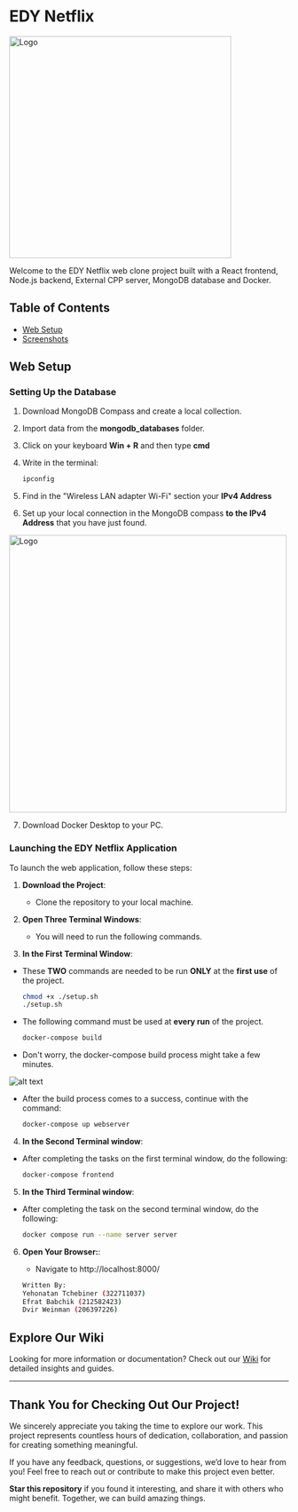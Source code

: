 # EDY Netflix

<img src="wiki/pictures/logo.png" alt="Logo" width="400"/>

Welcome to the EDY Netflix web clone project built with a React frontend, Node.js backend, External CPP server, MongoDB database and Docker.

## Table of Contents
- [Web Setup](#web-setup)
- [Screenshots](#screenshots)

## Web Setup

### Setting Up the Database
1. Download MongoDB Compass and create a local collection.

2. Import data from the **mongodb_databases** folder.

3. Click on your keyboard **Win + R** and then type **cmd**

4. Write in the terminal:
    ```bash
    ipconfig

5. Find in the "Wireless LAN adapter Wi-Fi" section your **IPv4 Address**

6. Set up your local connection in the MongoDB compass **to the IPv4 Address** that you have just found.
<img src="wiki/pictures/compass.jpg" alt="Logo" width="500"/>

7. Download Docker Desktop to your PC.

### Launching the EDY Netflix Application
To launch the web application, follow these steps:

1. **Download the Project**:
   - Clone the repository to your local machine.

2. **Open Three Terminal Windows**:
   - You will need to run the following commands.

3. **In the First Terminal Window**:

- These **TWO** commands are needed to be run **ONLY** at the **first use** of the project.
   ```bash
   chmod +x ./setup.sh
   ./setup.sh

- The following command must be used at **every run** of the project.
    ```bash
   docker-compose build

* Don't worry, the docker-compose build process might take a few minutes.

![alt text](<wiki/pictures/docker_compose_build.png>)

* After the build process comes to a success, continue with the command:
    ```bash
   docker-compose up webserver

4. **In the Second Terminal window**:
* After completing the tasks on the first terminal window, do the following:
    ```bash
    docker-compose frontend

5. **In the Third Terminal window**:
* After completing the task on the second terminal window, do the following:
    ```bash
    docker compose run --name server server

6. **Open Your Browser:**:
    - Navigate to http://localhost:8000/

    ```bash
    Written By:
    Yehonatan Tchebiner (322711037)
    Efrat Babchik (212582423)
    Dvir Weinman (206397226) 

## Explore Our Wiki

Looking for more information or documentation? Check out our [Wiki](./wiki) for detailed insights and guides.

---

## Thank You for Checking Out Our Project!

We sincerely appreciate you taking the time to explore our work. This project represents countless hours of dedication, collaboration, and passion for creating something meaningful.

If you have any feedback, questions, or suggestions, we’d love to hear from you! Feel free to reach out or contribute to make this project even better.

**Star this repository** if you found it interesting, and share it with others who might benefit. Together, we can build amazing things.
